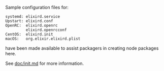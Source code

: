 Sample configuration files for:
```
systemd: elixird.service
Upstart: elixird.conf
OpenRC:  elixird.openrc
         elixird.openrcconf
CentOS:  elixird.init
macOS:   org.elixir.elixird.plist
```
have been made available to assist packagers in creating node packages here.

See [doc/init.md](../../doc/init.md) for more information.
